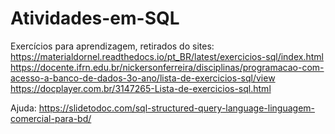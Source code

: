 # Atividades-em-SQL
Exercícios para aprendizagem, retirados do sites: 
https://materialdornel.readthedocs.io/pt_BR/latest/exercicios-sql/index.html
https://docente.ifrn.edu.br/nickersonferreira/disciplinas/programacao-com-acesso-a-banco-de-dados-3o-ano/lista-de-exercicios-sql/view
https://docplayer.com.br/3147265-Lista-de-exercicios-sql.html


Ajuda:
https://slidetodoc.com/sql-structured-query-language-linguagem-comercial-para-bd/
